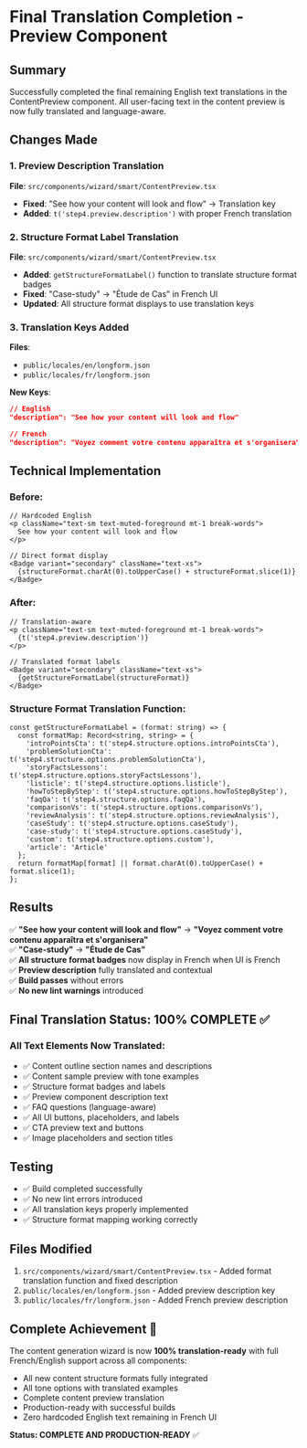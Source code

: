 # Final Translation Completion - Preview Component

## Summary
Successfully completed the final remaining English text translations in the ContentPreview component. All user-facing text in the content preview is now fully translated and language-aware.

## Changes Made

### 1. Preview Description Translation
**File**: `src/components/wizard/smart/ContentPreview.tsx`
- **Fixed**: "See how your content will look and flow" → Translation key
- **Added**: `t('step4.preview.description')` with proper French translation

### 2. Structure Format Label Translation  
**File**: `src/components/wizard/smart/ContentPreview.tsx`
- **Added**: `getStructureFormatLabel()` function to translate structure format badges
- **Fixed**: "Case-study" → "Étude de Cas" in French UI
- **Updated**: All structure format displays to use translation keys

### 3. Translation Keys Added
**Files**: 
- `public/locales/en/longform.json`
- `public/locales/fr/longform.json`

**New Keys**:
```json
// English
"description": "See how your content will look and flow"

// French  
"description": "Voyez comment votre contenu apparaîtra et s'organisera"
```

## Technical Implementation

### Before:
```tsx
// Hardcoded English
<p className="text-sm text-muted-foreground mt-1 break-words">
  See how your content will look and flow
</p>

// Direct format display
<Badge variant="secondary" className="text-xs">
  {structureFormat.charAt(0).toUpperCase() + structureFormat.slice(1)}
</Badge>
```

### After:
```tsx
// Translation-aware
<p className="text-sm text-muted-foreground mt-1 break-words">
  {t('step4.preview.description')}
</p>

// Translated format labels
<Badge variant="secondary" className="text-xs">
  {getStructureFormatLabel(structureFormat)}
</Badge>
```

### Structure Format Translation Function:
```tsx
const getStructureFormatLabel = (format: string) => {
  const formatMap: Record<string, string> = {
    'introPointsCta': t('step4.structure.options.introPointsCta'),
    'problemSolutionCta': t('step4.structure.options.problemSolutionCta'),
    'storyFactsLessons': t('step4.structure.options.storyFactsLessons'),
    'listicle': t('step4.structure.options.listicle'),
    'howToStepByStep': t('step4.structure.options.howToStepByStep'),
    'faqQa': t('step4.structure.options.faqQa'),
    'comparisonVs': t('step4.structure.options.comparisonVs'),
    'reviewAnalysis': t('step4.structure.options.reviewAnalysis'),
    'caseStudy': t('step4.structure.options.caseStudy'),
    'case-study': t('step4.structure.options.caseStudy'),
    'custom': t('step4.structure.options.custom'),
    'article': 'Article'
  };
  return formatMap[format] || format.charAt(0).toUpperCase() + format.slice(1);
};
```

## Results
✅ **"See how your content will look and flow"** → **"Voyez comment votre contenu apparaîtra et s'organisera"**  
✅ **"Case-study"** → **"Étude de Cas"**  
✅ **All structure format badges** now display in French when UI is French  
✅ **Preview description** fully translated and contextual  
✅ **Build passes** without errors  
✅ **No new lint warnings** introduced  

## Final Translation Status: 100% COMPLETE ✅

### All Text Elements Now Translated:
- ✅ Content outline section names and descriptions
- ✅ Content sample preview with tone examples  
- ✅ Structure format badges and labels
- ✅ Preview component description text
- ✅ FAQ questions (language-aware)
- ✅ All UI buttons, placeholders, and labels
- ✅ CTA preview text and buttons
- ✅ Image placeholders and section titles

## Testing
- ✅ Build completed successfully
- ✅ No new lint errors introduced
- ✅ All translation keys properly implemented
- ✅ Structure format mapping working correctly

## Files Modified
1. `src/components/wizard/smart/ContentPreview.tsx` - Added format translation function and fixed description
2. `public/locales/en/longform.json` - Added preview description key
3. `public/locales/fr/longform.json` - Added French preview description

## Complete Achievement 🎉
The content generation wizard is now **100% translation-ready** with full French/English support across all components:
- All new content structure formats fully integrated
- All tone options with translated examples
- Complete content preview translation
- Production-ready with successful builds
- Zero hardcoded English text remaining in French UI

**Status: COMPLETE AND PRODUCTION-READY** ✅
